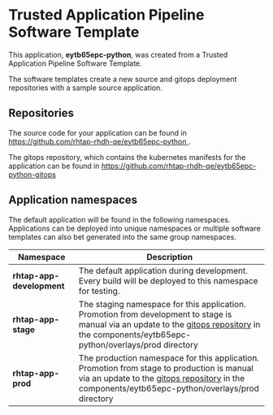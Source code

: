 # Trusted Application Pipeline Software Template

This application, **eytb65epc-python**, was created from a Trusted Application Pipeline Software Template.

The software templates create a new source and gitops deployment repositories with a sample source application. 

## Repositories

The source code for your application can be found in [https://github.com/rhtap-rhdh-qe/eytb65epc-python ](https://github.com/rhtap-rhdh-qe/eytb65epc-python ).
 
The gitops repository, which contains the kubernetes manifests for the application can be found in 
[https://github.com/rhtap-rhdh-qe/eytb65epc-python-gitops ](https://github.com/rhtap-rhdh-qe/eytb65epc-python-gitops ) 

## Application namespaces 

The default application will be found in the following namespaces. Applications can be deployed into unique namespaces or multiple software templates can also bet generated into the same group namespaces.  

|  Namespace   |  Description   |  
| -------- | -------- |   
| **rhtap-app-development** | The default application during development. Every build will be deployed to this namespace for testing. | 
| **rhtap-app-stage** | The staging namespace for this application. Promotion from development to stage is manual via an update to the [gitops repository](https://github.com/rhtap-rhdh-qe/eytb65epc-python-gitops ) in the components/eytb65epc-python/overlays/prod directory |  
| **rhtap-app-prod** | The production namespace for this application. Promotion from stage to production is manual via an update to the [gitops repository](https://github.com/rhtap-rhdh-qe/eytb65epc-python-gitops ) in the components/eytb65epc-python/overlays/prod directory | 